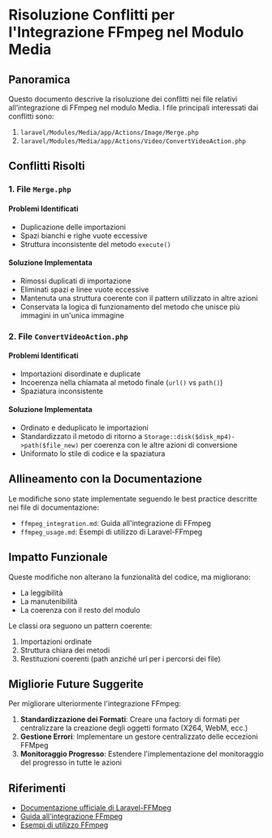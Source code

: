 # Risoluzione Conflitti per l'Integrazione FFmpeg nel Modulo Media

## Panoramica

Questo documento descrive la risoluzione dei conflitti nei file relativi all'integrazione di FFmpeg nel modulo Media. I file principali interessati dai conflitti sono:

1. `laravel/Modules/Media/app/Actions/Image/Merge.php`
2. `laravel/Modules/Media/app/Actions/Video/ConvertVideoAction.php`

## Conflitti Risolti

### 1. File `Merge.php`

#### Problemi Identificati
- Duplicazione delle importazioni
- Spazi bianchi e righe vuote eccessive
- Struttura inconsistente del metodo `execute()`

#### Soluzione Implementata
- Rimossi duplicati di importazione
- Eliminati spazi e linee vuote eccessive
- Mantenuta una struttura coerente con il pattern utilizzato in altre azioni
- Conservata la logica di funzionamento del metodo che unisce più immagini in un'unica immagine

### 2. File `ConvertVideoAction.php`

#### Problemi Identificati
- Importazioni disordinate e duplicate
- Incoerenza nella chiamata al metodo finale (`url()` vs `path()`)
- Spaziatura inconsistente

#### Soluzione Implementata
- Ordinato e deduplicato le importazioni
- Standardizzato il metodo di ritorno a `Storage::disk($disk_mp4)->path($file_new)` per coerenza con le altre azioni di conversione
- Uniformato lo stile di codice e la spaziatura

## Allineamento con la Documentazione

Le modifiche sono state implementate seguendo le best practice descritte nei file di documentazione:
- `ffmpeg_integration.md`: Guida all'integrazione di FFmpeg
- `ffmpeg_usage.md`: Esempi di utilizzo di Laravel-FFmpeg

## Impatto Funzionale

Queste modifiche non alterano la funzionalità del codice, ma migliorano:
- La leggibilità
- La manutenibilità
- La coerenza con il resto del modulo

Le classi ora seguono un pattern coerente:
1. Importazioni ordinate
2. Struttura chiara dei metodi
3. Restituzioni coerenti (path anziché url per i percorsi dei file)

## Migliorie Future Suggerite

Per migliorare ulteriormente l'integrazione FFmpeg:

1. **Standardizzazione dei Formati**: Creare una factory di formati per centralizzare la creazione degli oggetti formato (X264, WebM, ecc.)
2. **Gestione Errori**: Implementare un gestore centralizzato delle eccezioni FFMpeg
3. **Monitoraggio Progresso**: Estendere l'implementazione del monitoraggio del progresso in tutte le azioni

## Riferimenti

- [Documentazione ufficiale di Laravel-FFMpeg](https://github.com/protonemedia/laravel-ffmpeg)
- [Guida all'integrazione FFmpeg](ffmpeg_integration.md)
- [Esempi di utilizzo FFmpeg](ffmpeg_usage.md) 
